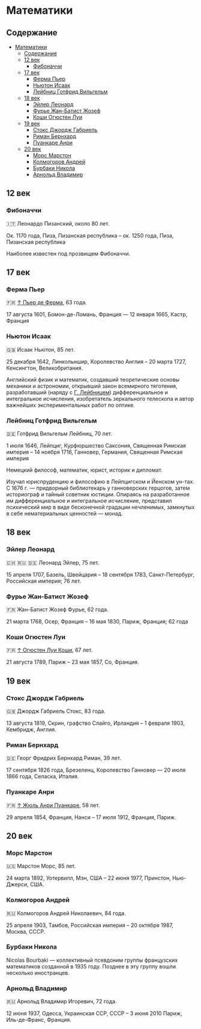 # Математики

## Содержание

- [Математики](#математики)
  - [Содержание](#содержание)
  - [12 век](#12-век)
    - [Фибоначчи](#фибоначчи)
  - [17 век](#17-век)
    - [Ферма Пьер](#ферма-пьер)
    - [Ньютон Исаак](#ньютон-исаак)
    - [Лейбниц Готфрид Вильгельм](#лейбниц-готфрид-вильгельм)
  - [18 век](#18-век)
    - [Эйлер Леонард](#эйлер-леонард)
    - [Фурье Жан-Батист Жозеф](#фурье-жан-батист-жозеф)
    - [Коши Огюстен Луи](#коши-огюстен-луи)
  - [19 век](#19-век)
    - [Стокс Джордж Габриель](#стокс-джордж-габриель)
    - [Риман Бернхард](#риман-бернхард)
    - [Пуанкаре Анри](#пуанкаре-анри)
  - [20 век](#20-век)
    - [Морс Марстон](#морс-марстон)
    - [Колмогоров Андрей](#колмогоров-андрей)
    - [Бурбаки Никола](#бурбаки-никола)
    - [Арнольд Владимир](#арнольд-владимир)

## 12 век

### Фибоначчи

🇮🇹 Леонардо Пизанский, около 80 лет.

Ок. 1170 года, Пиза, Пизанская республика – ок. 1250 года, Пиза, Пизанская республика

Наиболее известен под прозвищем Фибоначчи.

## 17 век

### Ферма Пьер

🇫🇷 [↑ Пьер де Ферма](https://ru.wikipedia.org/wiki/Ферма,_Пьер), 63 года.

17 августа 1601, Бомон-де-Ломань, Франция — 12 января 1665, Кастр, Франция

### Ньютон Исаак

🇬🇧 Исаак Ньютон, 85 лет.

25 декабря 1642, Линкольншир, Королевство Англия – 20 марта 1727, Кенсингтон, Великобритания.

Английский физик и математик, создавший теоретические основы механики и астрономии, открывший закон всемирного тяготения, разработавший (наряду с [Г. Лейбницем](#лейбниц)) дифференциальное и интегральное исчисления, изобретатель зеркального телескопа и автор важнейших экспериментальных работ по оптике.

### Лейбниц Готфрид Вильгельм

🇩🇪 Готфрид Вильгельм Лейбниц, 70 лет.

1 июля 1646, Лейпциг, Курфюршество Саксония, Священная Римская империя – 14 ноября 1716, Ганновер, Германия, Священная Римская империя

Немецкий философ, математик, юрист, историк и дипломат.

Изучал юриспруденцию и философию в Лейпцигском и Йенском ун-тах. С 1676 г. — придворный библиотекарь у ганноверских герцогов, затем историограф и тайный советник юстиции. Опираясь на разработанное им дифференциальное и интегральное исчисление, представил психический мир в виде бесконечной градации нечленимых, замкнутых в себе нематериальных ценностей — монад.

## 18 век

### Эйлер Леонард

🇨🇭 🇷🇺 🇩🇪 Леонард Эйлер, 75 лет.

15 апреля 1707, Базель, Швейцария – 18 сентября 1783, Санкт-Петербург, Российская империя; 76 лет.

### Фурье Жан-Батист Жозеф

🇫🇷 Жан-Батист Жозеф Фурье, 62 года.

21 марта 1768, Осер, Франция – 16 мая 1830, Париж, Франция; 62 года

### Коши Огюстен Луи

🇫🇷 [↑ Огюстен Луи Коши](https://ru.wikipedia.org/wiki/Коши,_Огюстен_Луи), 67 лет.

21 августа 1789, Париж – 23 мая 1857, Со, Франция.

## 19 век

### Стокс Джордж Габриель

🇬🇧 Джордж Габриель Стокс, 83 года.

13 августа 1819, Скрин, графство Слайго, Ирландия – 1 февраля 1903, Кембридж, Англия.

### Риман Бернхард

🇩🇪 Георг Фридрих Бернхард Риман, 39 лет.

17 сентября 1826 года, Брезеленц, Королевство Ганновер — 20 июля 1866 года, Селаска, Италия.

### Пуанкаре Анри

🇫🇷 [↑ Жюль Анри Пуанкаре](https://ru.wikipedia.org/wiki/Пуанкаре,_Анри), 58 лет.

29 апреля 1854, Франция, Нанси – 17 июля 1912, Франция, Париж.

## 20 век

### Морс Марстон

🇺🇸 Марстон Морс, 85 лет.

24 марта 1892, Уотервилл, Мэн, США – 22 июня 1977, Принстон, Нью-Джерси, США.

### Колмогоров Андрей

🇷🇺 Колмогоров Андрей Николаевич, 84 года.

25 апреля 1903, Тамбов, Российская империя – 20 октября 1987, Москва, СССР.

### Бурбаки Никола

Nicolas Bourbaki — коллективный псевдоним группы французских математиков созданной в 1935 году. Позднее в эту группу вошли несколько иностранцев.

### Арнольд Владимир

🇷🇺 Арнольд Владимир Игоревич, 72 года.

12 июня 1937, Одесса, Украинская ССР, СССР – 3 июня 2010 Париж, Иль-де-Франс, Франция.
